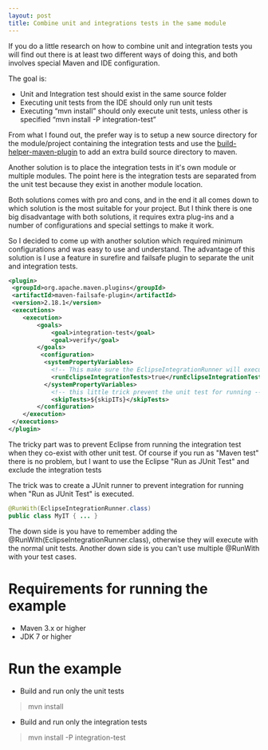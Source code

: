 ```yaml
---
layout: post
title: Combine unit and integrations tests in the same module
---
```

 
If you do a little research on how to combine unit and integration tests you will find
out there is at least two different ways of doing this, and both involves special Maven and IDE configuration.

The goal is:

*  Unit and Integration test should exist in the same source folder
*  Executing unit tests from the IDE should only run unit tests
*  Executing “mvn install” should only execute unit tests, unless other is specified “mvn install -P integration-test”

From what I found out, the prefer way is to setup a new source directory for the module/project containing the integration tests and use the [build-helper-maven-plugin](http://mojo.codehaus.org/build-helper-maven-plugin/ "http://mojo.codehaus.org/build-helper-maven-plugin/") to add an extra build source directory to maven.

Another solution is to place the integration tests in it's own module or multiple modules. The point here is the integration tests are separated from the unit test because they exist in another module location.

Both solutions comes with pro and cons, and in the end it all comes down to which solution is the most suitable for your project. But I think there is one big disadvantage with both solutions, it requires extra plug-ins and a number of configurations and special settings to make it work.

So I decided to come up with another solution which required minimum configurations and was easy to use and understand. The advantage of this solution is I use a feature in surefire and failsafe plugin to separate the unit and integration tests.

```xml
<plugin>
 <groupId>org.apache.maven.plugins</groupId>
 <artifactId>maven-failsafe-plugin</artifactId>
 <version>2.18.1</version>
 <executions>
    <execution>
        <goals>
            <goal>integration-test</goal>
            <goal>verify</goal>
        </goals>
         <configuration>
          <systemPropertyVariables>
            <!-- This make sure the EclipseIntegrationRunner will execute the tests -->
            <runEclipseIntegrationTests>true</runEclipseIntegrationTests>
          </systemPropertyVariables>
            <!-- this little trick prevent the unit test for running -->
            <skipTests>${skipITs}</skipTests>
        </configuration>
    </execution>
 </executions>
</plugin>
```

The tricky part was to prevent Eclipse from running the integration test when they co-exist with other unit test. Of course if you run as "Maven test" there is no problem, but I want to use the Eclipse "Run as JUnit Test" and exclude the integration tests

The trick was to create a JUnit runner to prevent integration for running when "Run as JUnit Test" is executed.

```java
@RunWith(EclipseIntegrationRunner.class)
public class MyIT { ... }

```

The down side is you have to remember adding the @RunWith(EclipseIntegrationRunner.class),
otherwise they will execute with the normal unit tests. Another down side is you can't use multiple @RunWith with your test cases. 

# Requirements for running the example

* Maven 3.x or higher
* JDK 7 or higher

# Run the example

*  Build and run only the unit tests
>mvn install
*  Build and run only the integration tests
>mvn install -P integration-test
